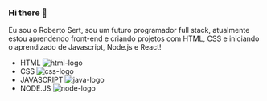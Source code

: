 ### Hi there 👋

Eu sou o Roberto Sert, sou um futuro programador full stack, atualmente estou aprendendo front-end e criando projetos com HTML, CSS e iniciando o aprendizado de Javascript, Node.js e React!

- HTML <img src="https://img.shields.io/badge/HTML5-E34F26?style=for-the-badge&logo=html5&logoColor=white" alt="html-logo" />
- CSS <img src="https://img.shields.io/badge/CSS-239120?&style=for-the-badge&logo=css3&logoColor=white" alt="css-logo" />
- JAVASCRIPT <img src="https://img.shields.io/badge/JavaScript-F7DF1E?style=for-the-badge&logo=javascript&logoColor=black" alt="java-logo" />
- NODE.JS <img src="https://img.shields.io/badge/Node.js-43853D?style=for-the-badge&logo=node.js&logoColor=white" alt="node-logo" />

